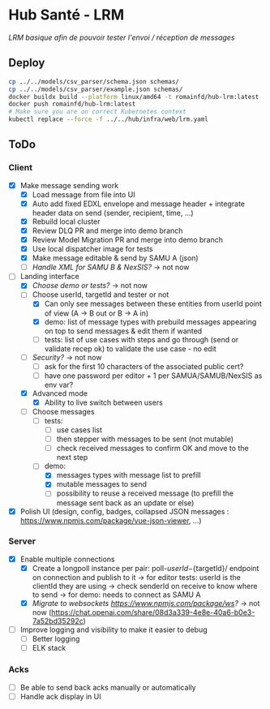 # Hub Santé - LRM
_LRM basique afin de pouvoir tester l'envoi / réception de messages_

## Deploy
```bash
cp ../../models/csv_parser/schema.json schemas/
cp ../../models/csv_parser/example.json schemas/
docker buildx build --platform linux/amd64 -t romainfd/hub-lrm:latest .
docker push romainfd/hub-lrm:latest
# Make sure you are on correct Kubernetes context
kubectl replace --force -f ../../hub/infra/web/lrm.yaml
```

## ToDo
### Client
- [x] Make message sending work
  - [x] Load message from file into UI
  - [x] Auto add fixed EDXL envelope and message header + integrate header data on send (sender, recipient, time, ...)
  - [x] Rebuild local cluster
  - [x] Review DLQ PR and merge into demo branch
  - [x] Review Model Migration PR and merge into demo branch
  - [x] Use local dispatcher image for tests
  - [x] Make message editable & send by SAMU A (json)
  - [ ] _Handle XML for SAMU B & NexSIS?_ -> not now
- [ ] Landing interface
  - [x] _Choose demo or tests?_ -> not now
  - [ ] Choose userId, targetId and tester or not
    - [x] Can only see messages between these entities from userId point of view (A -> B out or B -> A in)
    - [x] demo: list of message types with prebuild messages appearing on top to send messages & edit them if wanted 
    - [ ] tests: list of use cases with steps and go through (send or validate recep ok) to validate the use case - no edit
  - [ ] _Security?_ -> not now
    - [ ] ask for the first 10 characters of the associated public cert?
    - [ ] have one password per editor + 1 per SAMUA/SAMUB/NexSIS as env var?
  - [x] Advanced mode
    - [x] Ability to live switch between users
  - [ ] Choose messages
    - [ ] tests: 
      - [ ] use cases list
      - [ ] then stepper with messages to be sent (not mutable)
      - [ ] check received messages to confirm OK and move to the next step
    - [ ] demo: 
      - [x] messages types with message list to prefill
      - [x] mutable messages to send
      - [ ] possibility to reuse a received message (to prefill the message sent back as an update or else)
- [x] Polish UI (design, config, badges, collapsed JSON messages : https://www.npmjs.com/package/vue-json-viewer, ...)

### Server
- [x] Enable multiple connections
    - [x] Create a longpoll instance per pair: poll-${userId}-${targetId}/ endpoint on connection and publish to it
      -> for editor tests: userId is the clientId they are using -> check senderId on receive to know where to send
      -> for demo: needs to connect as SAMU A
    - [x] _Migrate to websockets https://www.npmjs.com/package/ws?_ -> not now (https://chat.openai.com/share/08d3a339-4e8e-40a6-b0e3-7a52bd35292c)
- [ ] Improve logging and visibility to make it easier to debug
    - [ ] Better logging
    - [ ] ELK stack

### Acks
- [ ] Be able to send back acks manually or automatically
- [ ] Handle ack display in UI
